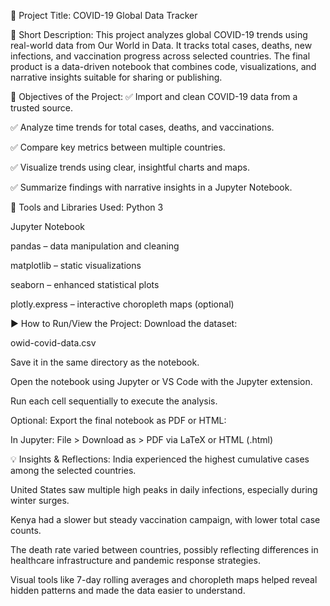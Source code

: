 📝 Project Title:
COVID-19 Global Data Tracker

📄 Short Description:
This project analyzes global COVID-19 trends using real-world data from Our World in Data. It tracks total cases, deaths, new infections, and vaccination progress across selected countries. The final product is a data-driven notebook that combines code, visualizations, and narrative insights suitable for sharing or publishing.

🎯 Objectives of the Project:
✅ Import and clean COVID-19 data from a trusted source.

✅ Analyze time trends for total cases, deaths, and vaccinations.

✅ Compare key metrics between multiple countries.

✅ Visualize trends using clear, insightful charts and maps.

✅ Summarize findings with narrative insights in a Jupyter Notebook.

🧰 Tools and Libraries Used:
Python 3

Jupyter Notebook

pandas – data manipulation and cleaning

matplotlib – static visualizations

seaborn – enhanced statistical plots

plotly.express – interactive choropleth maps (optional)

▶️ How to Run/View the Project:
Download the dataset:

owid-covid-data.csv

Save it in the same directory as the notebook.

Open the notebook using Jupyter or VS Code with the Jupyter extension.

Run each cell sequentially to execute the analysis.

Optional: Export the final notebook as PDF or HTML:

In Jupyter: File > Download as > PDF via LaTeX or HTML (.html)

💡 Insights & Reflections:
India experienced the highest cumulative cases among the selected countries.

United States saw multiple high peaks in daily infections, especially during winter surges.

Kenya had a slower but steady vaccination campaign, with lower total case counts.

The death rate varied between countries, possibly reflecting differences in healthcare infrastructure and pandemic response strategies.

Visual tools like 7-day rolling averages and choropleth maps helped reveal hidden patterns and made the data easier to understand.

